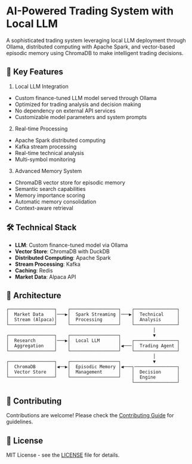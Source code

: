 
# AI-Powered Trading System with Local LLM

A sophisticated trading system leveraging local LLM deployment through Ollama, distributed computing with Apache Spark, and vector-based episodic memory using ChromaDB to make intelligent trading decisions.

## 🚀 Key Features

1. Local LLM Integration
- Custom finance-tuned LLM model served through Ollama
- Optimized for trading analysis and decision making
- No dependency on external API services
- Customizable model parameters and system prompts

2. Real-time Processing
- Apache Spark distributed computing
- Kafka stream processing
- Real-time technical analysis
- Multi-symbol monitoring

3. Advanced Memory System
- ChromaDB vector store for episodic memory
- Semantic search capabilities
- Memory importance scoring
- Automatic memory consolidation
- Context-aware retrieval

## 🛠️ Technical Stack

- **LLM**: Custom finance-tuned model via Ollama
- **Vector Store**: ChromaDB with DuckDB
- **Distributed Computing**: Apache Spark
- **Stream Processing**: Kafka
- **Caching**: Redis
- **Market Data**: Alpaca API

## 🔄 Architecture

```
┌─────────────────┐    ┌──────────────────┐    ┌────────────────┐
│  Market Data    │───▶│  Spark Streaming │───▶│  Technical     │
│  Stream (Alpaca)│    │  Processing      │    │  Analysis      │
└─────────────────┘    └──────────────────┘    └────────────────┘
                                                       │
┌─────────────────┐    ┌──────────────────┐            ▼
│  Research       │───▶│  Local LLM       │    ┌────────────────┐
│  Aggregation    │    │                  │◀───│  Trading Agent │
└─────────────────┘    └──────────────────┘    └────────────────┘
                                                       │
┌─────────────────┐    ┌──────────────────┐            ▼
│  ChromaDB       │◀──▶│  Episodic Memory │◀───┐────────────────┐
│  Vector Store   │    │  Management      │    │  Decision      │
└─────────────────┘    └──────────────────┘    │  Engine        │
                                               └────────────────┘
```


## 🤝 Contributing

Contributions are welcome! Please check the [Contributing Guide](CONTRIBUTING.md) for guidelines.

## 📝 License

MIT License - see the [LICENSE](LICENSE) file for details.
